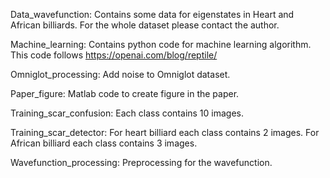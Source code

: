 Data_wavefunction: Contains some data for eigenstates in Heart and African billiards. For the whole dataset please contact the author.

Machine_learning: Contains python code for machine learning algorithm. This code follows https://openai.com/blog/reptile/

Omniglot_processing: Add noise to Omniglot dataset.

Paper_figure: Matlab code to create figure in the paper.

Training_scar_confusion: Each class contains 10 images.

Training_scar_detector: For heart billiard each class contains 2 images. For African billiard each class contains 3 images.

Wavefunction_processing: Preprocessing for the wavefunction.
